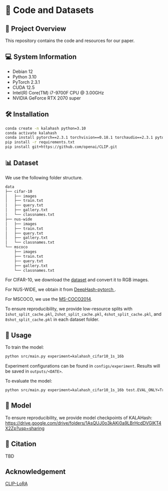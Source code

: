 # 🔬 Code and Datasets

## 🎯 Project Overview

This repository contains the code and resources for our paper.

## 💻 System Information

- Debian 12
- Python 3.10
- PyTorch 2.3.1
- CUDA 12.5
- Intel(R) Core(TM) i7-9700F CPU @ 3.00GHz
- NVIDIA GeForce RTX 2070 super

## 🛠 Installation

```bash
conda create -n kalahash python=3.10
conda activate kalahash
conda install pytorch==2.3.1 torchvision==0.18.1 torchaudio==2.3.1 pytorch-cuda=12.1 -c pytorch -c nvidia
pip install -r requirements.txt
pip install git+https://github.com/openai/CLIP.git
```

## 📊 Dataset

We use the following folder structure.

```bash
data
├── cifar-10
│   ├── images
│   ├── train.txt
│   ├── query.txt
│   ├── gallery.txt
│   └── classnames.txt
├── nus-wide
│   ├── images
│   ├── train.txt
│   ├── query.txt
│   ├── gallery.txt
│   └── classnames.txt
└── mscoco
    ├── images
    ├── train.txt
    ├── query.txt
    ├── gallery.txt
    └── classnames.txt
```

For CIFAR-10, we download the [dataset](https://www.cs.toronto.edu/~kriz/cifar.html) and convert it to RGB images.

For NUS-WIDE, we obtain it from [DeepHash-pytorch
](https://github.com/swuxyj/DeepHash-pytorch).

For MSCOCO, we use the [MS-COCO2014](https://cocodataset.org/#download).

To ensure reproducibility, we provide low-resource splits with `1shot_split_cache.pkl`, `2shot_split_cache.pkl`, `4shot_split_cache.pkl`, and `8shot_split_cache.pkl` in each dataset folder.

## 🚀 Usage

To train the model:

```bash
python src/main.py experiment=kalahash_cifar10_1s_16b
```

Experiment configurations can be found in `configs/experiment`. Results will be saved in `outputs/<DATE>`.

To evaluate the model:

```bash
python src/main.py experiment=kalahash_cifar10_1s_16b test.EVAL_ONLY=True test.CHECKPOINT_PATH=<CHECKPOINT_PATH>
```


## 🤖 Model

To ensure reproducibility, we provide model checkpoints of KALAHash: https://drive.google.com/drive/folders/1AsQUJ0o3kAKi0a9LBrHcdDVGlKT4X2Zp?usp=sharing

## 📄 Citation

TBD

## Acknowledgement

[CLIP-LoRA](https://github.com/MaxZanella/CLIP-LoRA)
